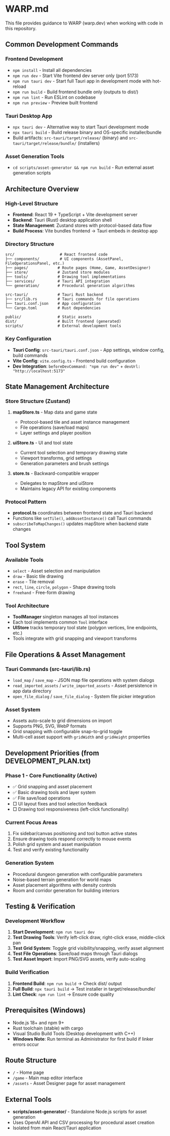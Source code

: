 # WARP.md

This file provides guidance to WARP (warp.dev) when working with code in this repository.

## Common Development Commands

### Frontend Development
- `npm install` - Install all dependencies
- `npm run dev` - Start Vite frontend dev server only (port 5173)
- `npm run tauri dev` - Start full Tauri app in development mode with hot-reload
- `npm run build` - Build frontend bundle only (outputs to dist/)
- `npm run lint` - Run ESLint on codebase
- `npm run preview` - Preview built frontend

### Tauri Desktop App
- `npx tauri dev` - Alternative way to start Tauri development mode
- `npx tauri build` - Build release binary and OS-specific installer/bundle
- Build artifacts: `src-tauri/target/release/` (binary) and `src-tauri/target/release/bundle/` (installers)

### Asset Generation Tools
- `cd scripts/asset-generator && npm run build` - Run external asset generation scripts

## Architecture Overview

### High-Level Structure
- **Frontend**: React 19 + TypeScript + Vite development server
- **Backend**: Tauri (Rust) desktop application shell
- **State Management**: Zustand stores with protocol-based data flow
- **Build Process**: Vite bundles frontend → Tauri embeds in desktop app

### Directory Structure
```
src/                    # React frontend code
├── components/         # UI components (AssetPanel, FileOperationsPanel, etc.)
├── pages/             # Route pages (Home, Game, AssetDesigner)
├── store/             # Zustand store modules
├── tools/             # Drawing tool implementations
├── services/          # Tauri API integration
└── generation/        # Procedural generation algorithms

src-tauri/             # Tauri Rust backend
├── src/lib.rs         # Tauri commands for file operations
├── tauri.conf.json    # App configuration
└── Cargo.toml         # Rust dependencies

public/                # Static assets
dist/                  # Built frontend (generated)
scripts/               # External development tools
```

### Key Configuration
- **Tauri Config**: `src-tauri/tauri.conf.json` - App settings, window config, build commands
- **Vite Config**: `vite.config.ts` - Frontend build configuration  
- **Dev Integration**: `beforeDevCommand: "npm run dev"` + `devUrl: "http://localhost:5173"`

## State Management Architecture

### Store Structure (Zustand)
1. **mapStore.ts** - Map data and game state
   - Protocol-based tile and asset instance management
   - File operations (save/load maps)
   - Layer settings and player position
   
2. **uiStore.ts** - UI and tool state
   - Current tool selection and temporary drawing state
   - Viewport transforms, grid settings
   - Generation parameters and brush settings
   
3. **store.ts** - Backward-compatible wrapper
   - Delegates to mapStore and uiStore
   - Maintains legacy API for existing components

### Protocol Pattern
- **protocol.ts** coordinates between frontend state and Tauri backend
- Functions like `setTile()`, `addAssetInstance()` call Tauri commands
- `subscribeToMapChanges()` updates mapStore when backend state changes

## Tool System

### Available Tools
- `select` - Asset selection and manipulation
- `draw` - Basic tile drawing  
- `erase` - Tile removal
- `rect`, `line`, `circle`, `polygon` - Shape drawing tools
- `freehand` - Free-form drawing

### Tool Architecture
- **ToolManager** singleton manages all tool instances
- Each tool implements common `Tool` interface
- **UIStore** tracks temporary tool state (polygon vertices, line endpoints, etc.)
- Tools integrate with grid snapping and viewport transforms

## File Operations & Asset Management

### Tauri Commands (src-tauri/lib.rs)
- `load_map` / `save_map` - JSON map file operations with system dialogs
- `read_imported_assets` / `write_imported_assets` - Asset persistence in app data directory
- `open_file_dialog` / `save_file_dialog` - System file picker integration

### Asset System
- Assets auto-scale to grid dimensions on import
- Supports PNG, SVG, WebP formats
- Grid snapping with configurable snap-to-grid toggle
- Multi-cell asset support with `gridWidth` and `gridHeight` properties

## Development Priorities (from DEVELOPMENT_PLAN.txt)

### Phase 1 - Core Functionality (Active)
- ✅ Grid snapping and asset placement
- ✅ Basic drawing tools and layer system
- ✅ File save/load operations
- □ UI layout fixes and tool selection feedback
- □ Drawing tool responsiveness (left-click functionality)

### Current Focus Areas
1. Fix sidebar/canvas positioning and tool button active states
2. Ensure drawing tools respond correctly to mouse events
3. Polish grid system and asset manipulation
4. Test and verify existing functionality

### Generation System
- Procedural dungeon generation with configurable parameters
- Noise-based terrain generation for world maps
- Asset placement algorithms with density controls
- Room and corridor generation for building interiors

## Testing & Verification

### Development Workflow
1. **Start Development**: `npm run tauri dev`
2. **Test Drawing Tools**: Verify left-click draw, right-click erase, middle-click pan
3. **Test Grid System**: Toggle grid visibility/snapping, verify asset alignment
4. **Test File Operations**: Save/load maps through Tauri dialogs
5. **Test Asset Import**: Import PNG/SVG assets, verify auto-scaling

### Build Verification
1. **Frontend Build**: `npm run build` → Check dist/ output
2. **Full Build**: `npx tauri build` → Test installer in target/release/bundle/
3. **Lint Check**: `npm run lint` → Ensure code quality

## Prerequisites (Windows)
- Node.js 18+ and npm 9+
- Rust toolchain (stable) with cargo
- Visual Studio Build Tools (Desktop development with C++)
- **Windows Note**: Run terminal as Administrator for first build if linker errors occur

## Route Structure
- `/` - Home page
- `/game` - Main map editor interface
- `/assets` - Asset Designer page for asset management

## External Tools
- **scripts/asset-generator/** - Standalone Node.js scripts for asset generation
- Uses OpenAI API and CSV processing for procedural asset creation
- Isolated from main React/Tauri application

